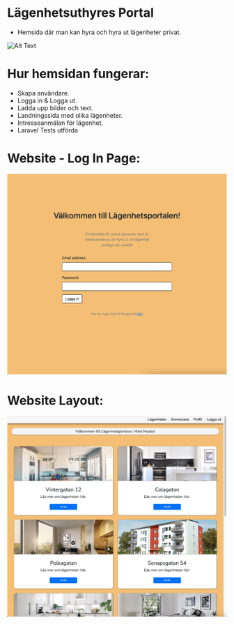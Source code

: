 # Lägenhetsuthyres Portal

-   Hemsida där man kan hyra och hyra ut lägenheter privat.

![Alt Text](https://media.giphy.com/media/tHWaJAKfa7EWOBSNgQ/giphy.gif)

# Hur hemsidan fungerar:

-   Skapa användare.
-   Logga in & Logga ut.   
-   Ladda upp bilder och text.
-   Landningssida med olika lägenheter.
-   Intresseanmälan för lägenhet.
-   Laravel Tests utförda


# Website - Log In Page:
![Alt text](https://github.com/MadosMark/LagenhetsuthyrningsPortal/blob/main/Screenshot%202021-04-20%20at%2013.32.48.png)


# Website Layout:
![Alt text](https://github.com/MadosMark/LagenhetsuthyrningsPortal/blob/main/Screenshot%202021-04-20%20at%2013.33.01.png)
